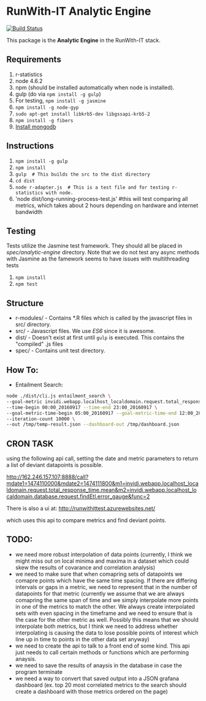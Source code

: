 # RunWith-IT Analytic Engine

[![Build Status](http://162.246.157.107:8080/job/analytic-engine-unit-tests-dev/badge/icon)](http://162.246.157.107:8080/job/analytic-engine-unit-tests-dev/)


This package is the **Analytic Engine** in the RunWith-IT stack.

## Requirements
1. r-statistics
2. node 4.6.2
3. npm (should be installed automatically when node is installed).
4. gulp (do via `npm install -g gulp`)
5. For testing, `npm install -g jasmine`
6. `npm install -g node-gyp`
7. `sudo apt-get install libkrb5-dev libgssapi-krb5-2`
8. `npm install -g fibers`
9. [Install mongodb](https://www.digitalocean.com/community/tutorials/how-to-install-mongodb-on-ubuntu-16-04)

## Instructions
1. `npm install -g gulp`
2. `npm install`
3. `gulp  # This builds the src to the dist directory`
4. `cd dist`
5. `node r-adapter.js  # This is a test file and for testing r-statistics with node.`
6. 'node dist/long-running-process-test.js' #this will test comparing all metrics, which takes about 2 hours depending on hardware and internet bandwidth

## Testing
Tests utilize the Jasmine test framework. They should all be placed in _spec/analytic-engine_ directory. Note that we do not test any async methods with Jasmine as the famework seems to have issues with multithreading tests
1. `npm install`
2. `npm test`

## Structure
* r-modules/ - Contains *.R files which is called by the javascript files in src/ directory.
* src/ - Javascript files. We use _ES6_ since it is awesome.
* dist/ - Doesn't exist at first until `gulp` is executed. This contains the "compiled" .js files
* spec/ - Contains unit test directory.

## How To:

* Entailment Search:
```bash
node ./dist/cli.js entailment_search \
--goal-metric invidi.webapp.localhost_localdomain.request.total_response_time.mean \
--time-begin 00:00_20160917 --time-end 23:00_20160917 \
--goal-metric-time-begin 05:00_20160917 --goal-metric-time-end 12:00_20160917 \
--iteration-count 10000 \
--out /tmp/temp-result.json --dashboard-out /tmp/dashboard.json
```

## CRON TASK
using the following api call, setting the date and metric parameters to return a list of deviant datapoints is possible. 

http://162.246.157.107:8888/call?mdate1=1474110000&mdate2=1474111800&m1=invidi.webapp.localhost_localdomain.request.total_response_time.mean&m2=invidi.webapp.localhost_localdomain.database.request.findEtl.error_gauge&func=2

There is also a ui at: 
http://runwithittest.azurewebsites.net/

which uses this api to compare metrics and find deviant points. 


## TODO:
* we need more robust interpolation of data points (currently, I think we might miss out on local minima and maxima in a dataset which could skew the results of covarance and correlation analysis)
* we need to make sure that when comapring sets of datapoints we comapre points which have the same time spacing. If there are differing intervals or gaps in a metric, we need to represent that in the number of datapoints for that metric (currently we assume that we are always comapring the same span of time and we simply interpolate more points in one of the metrics to match the other. We always create interpolated sets with even spacing in the timeframe and we need to ensure that is the case for the other metric as well. Possibly this means that we should interpolate both metrics, but I think we need to address whether interpolating is causing the data to lose possible points of interest which line up in time to points in the other data set anyway)
* we need to create the api to talk to a front end of some kind. This api just needs to call certain methods or functions which are performing anaysis.
* we need to save the results of anaysis in the database in case the program terminate
* we need a way to convert that saved output into a JSON grafana dashboard (ex. top 20 most correlated metrics to the search should create a dashboard with those metrics ordered on the page)



